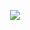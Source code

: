 <p align="center">
  <img src="https://capsule-render.vercel.app/api?text=Mi%20Perfil&animation=fadeIn&type=waving&color=gradient&height=100"/>
</p>

<!--
**AGalan14/agalan14** is a ✨ _special_ ✨ repository because its `README.md` (this file) appears on your GitHub profile.

Here are some ideas to get you started:

- 🔭 I’m currently working on ...
- 🌱 I’m currently learning ...
- 👯 I’m looking to collaborate on ...
- 🤔 I’m looking for help with ...
- 💬 Ask me about ...
- 📫 How to reach me: ...
- 😄 Pronouns: ...
- ⚡ Fun fact: ...
-->
